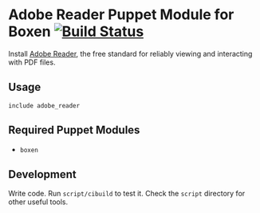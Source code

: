 # Adobe Reader Puppet Module for Boxen [![Build Status](https://travis-ci.org/boxen/puppet-adobe_reader.png)](https://travis-ci.org/boxen/puppet-adobe_reader)

Install [Adobe Reader](http://www.adobe.com/support/downloads/product.jsp?platform=macintosh&product=10), the free standard for reliably viewing and interacting with PDF files.

## Usage

```puppet
include adobe_reader
```

## Required Puppet Modules

* `boxen`

## Development

Write code. Run `script/cibuild` to test it. Check the `script`
directory for other useful tools.
